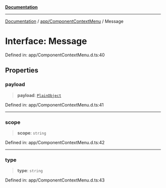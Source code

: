 [**Documentation**](../../../index.md)

***

[Documentation](../../../index.md) / [app/ComponentContextMenu](../index.md) / Message

# Interface: Message

Defined in: app/ComponentContextMenu.d.ts:40

## Properties

### payload

> **payload**: [`PlainObject`](../../../perspective-client/type-aliases/PlainObject.md)

Defined in: app/ComponentContextMenu.d.ts:41

***

### scope

> **scope**: `string`

Defined in: app/ComponentContextMenu.d.ts:42

***

### type

> **type**: `string`

Defined in: app/ComponentContextMenu.d.ts:43
